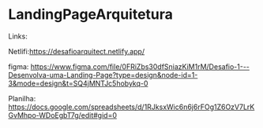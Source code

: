 # LandingPageArquitetura

Links:

Netlifi:https://desafioarquitect.netlify.app/ 

figma: https://www.figma.com/file/0FRiZbs30dfSniazKiM1rM/Desafio-1---Desenvolva-uma-Landing-Page?type=design&node-id=1-3&mode=design&t=SQ4jMNTJc5hobykq-0

Planilha: https://docs.google.com/spreadsheets/d/1RJksxWic6n6j6rFOg1Z6OzV7LrKGvMhpo-WDoEgbT7g/edit#gid=0
